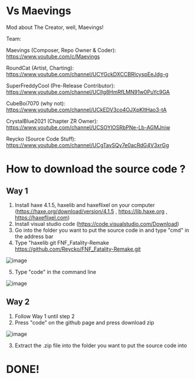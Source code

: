 # Vs Maevings

Mod about The Creator, well, Maevings!


Team:


Maevings (Composer, Repo Owner & Coder): https://www.youtube.com/c/Maevings

RoundCat (Artist, Charting): https://www.youtube.com/channel/UCYGckDXCCBRIcyspEeJdg-g

SuperFreddyCool (Pre-Release Contributor): https://www.youtube.com/channel/UClIg8HmRfLMN91w0PuYc9GA

CubeBoi7070 (why not): https://www.youtube.com/channel/UCkEDV3co4OJXpKltHao3-tA

CrystalBlue2021 (Chapter ZR Owner): https://www.youtube.com/channel/UCSOYlOSRbPNe-Lb-AGMJniw

Reycko (Source Code Stuff): https://www.youtube.com/channel/UCgTaySQy7e0acRdG4V3xrGg

# How to download the source code ?
## Way 1
1. Install haxe 4.1.5, haxelib and haxeflixel on your computer (https://haxe.org/download/version/4.1.5 , https://lib.haxe.org , https://haxeflixel.com)
2. Install visual studio code (https://code.visualstudio.com/Download)
3. Go into the folder you want to put the source code in and type "cmd" in the address bar
4. Type "haxelib git FNF_Fatality-Remake https://github.com/Reycko/FNF_Fatality-Remake.git

![image](https://user-images.githubusercontent.com/78082869/138708098-6419fe6a-b033-4350-a516-fe838ec935f1.png)

5. Type "code" in the command line


![image](https://user-images.githubusercontent.com/78082869/138708285-c645be48-2c03-4eea-91e9-2d16eddc1d0b.png)

## Way 2
1. Follow Way 1 until step 2
2. Press "code" on the github page and press download zip

![image](https://user-images.githubusercontent.com/78082869/138709072-9956a8d8-7d1f-4123-a03d-5efd51ded8d5.png)

3. Extract the .zip file into the folder you want to put the source code into

#                       DONE!
